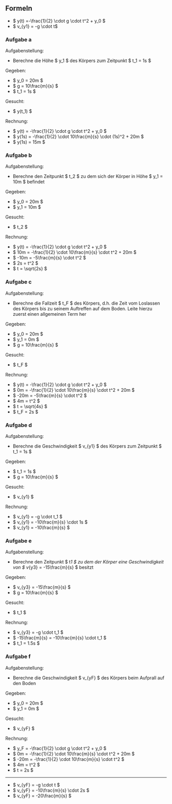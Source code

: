 ## Formeln

- $ y(t) =-\frac{1}{2} \cdot g \cdot t^2 + y_0 $
- $ v_{y1} = -g \cdot t$

### Aufgabe a

Aufgabenstellung:

- Berechne die Höhe $ y_1 $ des Körpers zum Zeitpunkt $ t_1 = 1s $

Gegeben:

- $ y_0 = 20m $
- $ g = 10\frac{m}{s} $
- $ t_1 = 1s $

Gesucht:

- $ y(t_1) $

Rechnung:

- $ y(t) = -\frac{1}{2} \cdot g \cdot t^2 + y_0 $
- $ y(1s) = -\frac{1}{2} \cdot 10\frac{m}{s} \cdot (1s)^2 + 20m $
- $ y(1s) = 15m $

### Aufgabe b

Aufgabenstellung:

- Berechne den Zeitpunkt $ t_2 $ zu dem sich der Körper in Höhe $ y_1 = 10m $ befindet

Gegeben:

- $ y_0 = 20m $
- $ y_1 = 10m $

Gesucht:

- $ t_2 $

Rechnung:

- $ y(t) = -\frac{1}{2} \cdot g \cdot t^2 + y_0 $
- $ 10m = -\frac{1}{2} \cdot 10\frac{m}{s} \cdot t^2 + 20m $
- $ -10m = -5\frac{m}{s} \cdot t^2 $
- $ 2s = t^2 $
- $ t = \sqrt{2s} $

### Aufgabe c

Aufgabenstellung:

- Berechne die Fallzeit $ t_F $ des Körpers, d.h. die Zeit vom Loslassen des Körpers bis zu seinem Auftreffen auf dem Boden. Leite hierzu zuerst einen allgemeinen Term her

Gegeben:

- $ y_0 = 20m $
- $ y_1 = 0m $
- $ g = 10\frac{m}{s} $

Gesucht:

- $ t_F $

Rechnung:

- $ y(t) = -\frac{1}{2} \cdot g \cdot t^2 + y_0 $
- $ 0m = -\frac{1}{2} \cdot 10\frac{m}{s} \cdot t^2 + 20m $
- $ -20m = -5\frac{m}{s} \cdot t^2 $
- $ 4m = t^2 $
- $ t = \sqrt{4s} $
- $ t_F = 2s $

### Aufgabe d

Aufgabenstellung:

- Berechne die Geschwindigkeit $ v_{y1} $ des Körpers zum Zeitpunkt $ t_1 = 1s $

Gegeben:

- $ t_1 = 1s $
- $ g = 10\frac{m}{s} $

Gesucht:

- $ v_{y1} $

Rechnung:

- $ v_{y1} = -g \cdot t_1 $
- $ v_{y1} = -10\frac{m}{s} \cdot 1s $
- $ v_{y1} = -10\frac{m}{s} $

### Aufgabe e

Aufgabenstellung:

- Berechne den Zeitpunkt $ t*1 $ zu dem der Körper eine Geschwindigkeit von $ v*{y3} = -15\frac{m}{s} $ besitzt

Gegeben:

- $ v_{y3} = -15\frac{m}{s} $
- $ g = 10\frac{m}{s} $

Gesucht:

- $ t_1 $

Rechnung:

- $ v_{y3} = -g \cdot t_1 $
- $ -15\frac{m}{s} = -10\frac{m}{s} \cdot t_1 $
- $ t_1 = 1.5s $

### Aufgabe f

Aufgabenstellung:

- Berechne die Geschwindigkeit $ v_{yF} $ des Körpers beim Aufprall auf den Boden

Gegeben:

- $ y_0 = 20m $
- $ y_1 = 0m $

Gesucht:

- $ v_{yF} $

Rechnung:

- $ y_F = -\frac{1}{2} \cdot g \cdot t^2 + y_0 $
- $ 0m = -\frac{1}{2} \cdot 10\frac{m}{s} \cdot t^2 + 20m $
- $ -20m = -\frac{1}{2} \cdot 10\frac{m}{s} \cdot t^2 $
- $ 4m = t^2 $
- $ t = 2s $

---

- $ v_{yF} = -g \cdot t $
- $ v_{yF} = -10\frac{m}{s} \cdot 2s $
- $ v_{yF} = -20\frac{m}{s} $

